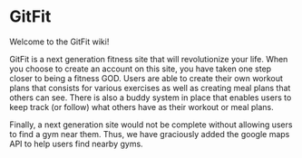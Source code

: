 # GitFit


Welcome to the GitFit wiki!

GitFit is a next generation fitness site that will revolutionize your life. When you choose to create an account on this site, you have taken one step closer to being a fitness GOD. Users are able to create their own workout plans that consists for various exercises as well as creating meal plans that others can see. There is also a buddy system in place that enables users to keep track (or follow) what others have as their workout or meal plans.

Finally, a next generation site would not be complete without allowing users to find a gym near them. Thus, we have graciously added the google maps API to help users find nearby gyms.
